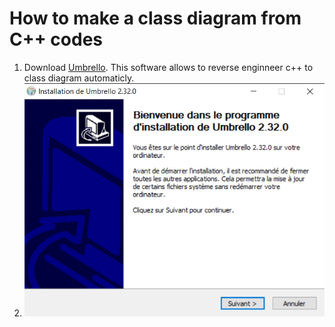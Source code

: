 # How to make a class diagram from C++ codes

1. Download [Umbrello](https://umbrello.kde.org/installation.php).
   This software allows to reverse enginneer c++ to class diagram automaticly.
2. ![Image](pictureSteps/u1.png)
